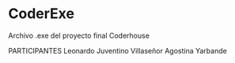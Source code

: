 # CoderExe
Archivo .exe del proyecto final Coderhouse

PARTICIPANTES
Leonardo Juventino Villaseñor
Agostina Yarbande
